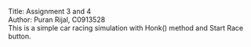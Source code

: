 Title: Assignment 3 and 4 <br>
Author: Puran Rijal, C0913528 <br>
This is a simple car racing simulation with Honk() method and Start Race button. <br>
